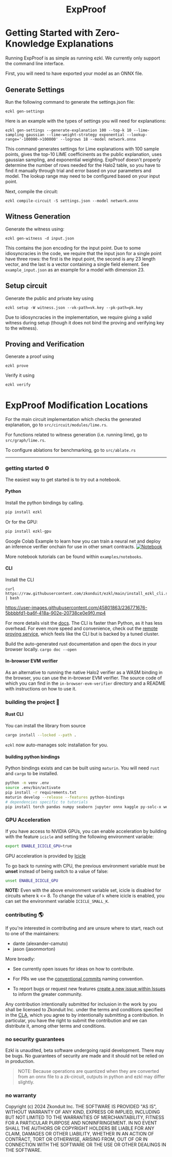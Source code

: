 <h1 align="center">
ExpProof
</h1>

# Getting Started with Zero-Knowledge Explanations

Running ExpProof is as simple as running ezkl. We currently only support the command line interface.

First, you will need to have exported your model as an ONNX file.

## Generate Settings

Run the following command to generate the settings.json file:

`ezkl gen-settings`

Here is an example with the types of settings you will need for explanations:

`ezkl gen-settings --generate-explanation 100 --top-k 10 --lime-sampling gaussian --lime-weight-strategy exponential --lookup-range='-100000->100000' --logrows 18 --model network.onnx`

This command generates settings for Lime explanations with 100 sample points, gives the top-10 LIME
coefficinents as the public explanation, uses gaussian sampling, and exponential weighting.
ExpProof doesn't properly determine the number of rows needed for the Halo2 table, so you
have to find it manually through trial and error based on your parameters and model.
The lookup range may need to be configured based on your input point.

Next, compile the circuit:

`ezkl compile-circuit -S settings.json --model network.onnx`

## Witness Generation

Generate the witness using:

`ezkl gen-witness -d input.json`

This contains the json encoding for the input point. Due to some idiosyncracies in the code,
we require that the input json for a single point have three rows: the first is the input point, the second
is any 23 length vector, and the last is a vector containing a single field element.
See `example_input.json` as an example for a model with dimension 23.

## Setup circuit

Generate the public and private key using

`ezkl setup -W witness.json --vk-path=vk.key --pk-path=pk.key`

Due to idiosyncracies in the implementation, we require giving a valid witness
during setup (though it does not bind the proving and verifying key to the witness).

## Proving and Verification

Generate a proof using

`ezkl prove`

Verify it using

`ezkl verify`

# ExpProof Modification Locations

For the main circuit implementation which checks the generated explanation,
go to `src/circuit/modules/lime.rs`.

For functions related to witness generation (i.e. running lime),
go to `src/graph/lime.rs`.

To configure ablations for benchmarking, go to `src/ablate.rs`

----------------------

### getting started ⚙️

The easiest way to get started is to try out a notebook. 

#### Python
Install the python bindings by calling.

```bash
pip install ezkl
```
Or for the GPU:

```bash
pip install ezkl-gpu
```

Google Colab Example to learn how you can train a neural net and deploy an inference verifier onchain for use in other smart contracts. [![Notebook](https://colab.research.google.com/assets/colab-badge.svg)](https://colab.research.google.com/github/zkonduit/ezkl/blob/main/examples/notebooks/ezkl_demo.ipynb) 


More notebook tutorials can be found within `examples/notebooks`.

#### CLI
Install the CLI
``` shell
curl https://raw.githubusercontent.com/zkonduit/ezkl/main/install_ezkl_cli.sh | bash
```

https://user-images.githubusercontent.com/45801863/236771676-5bbbbfd1-ba6f-418a-902e-20738ce0e9f0.mp4

For more details visit the [docs](https://docs.ezkl.xyz). The CLI is faster than Python, as it has less overhead. For even more speed and convenience, check out the [remote proving service](https://ei40vx5x6j0.typeform.com/to/sFv1oxvb), which feels like the CLI but is backed by a tuned cluster.

Build the auto-generated rust documentation and open the docs in your browser locally. `cargo doc --open`

#### In-browser EVM verifier

As an alternative to running the native Halo2 verifier as a WASM binding in the browser, you can use the in-browser EVM verifier. The source code of which you can find in the `in-browser-evm-verifier` directory and a README with instructions on how to use it.


### building the project 🔨

#### Rust CLI

You can install the library from source

```bash
cargo install --locked --path .
```

`ezkl` now auto-manages solc installation for you.




#### building python bindings
Python bindings exists and can be built using `maturin`. You will need `rust` and `cargo` to be installed.

```bash
python -m venv .env
source .env/bin/activate
pip install -r requirements.txt
maturin develop --release --features python-bindings
# dependencies specific to tutorials
pip install torch pandas numpy seaborn jupyter onnx kaggle py-solc-x web3 librosa tensorflow keras tf2onnx
```

### GPU Acceleration

If you have access to NVIDIA GPUs, you can enable acceleration by building with the feature `icicle` and setting the following environment variable:

```sh
export ENABLE_ICICLE_GPU=true
```

GPU acceleration is provided by [Icicle](https://github.com/ingonyama-zk/icicle)

To go back to running with CPU, the previous environment variable must be **unset** instead of being switch to a value of false:

```sh
unset ENABLE_ICICLE_GPU
```

**NOTE:** Even with the above environment variable set, icicle is disabled for circuits where k <= 8. To change the value of `k` where icicle is enabled, you can set the environment variable `ICICLE_SMALL_K`.

### contributing 🌎

If you're interested in contributing and are unsure where to start, reach out to one of the maintainers:

* dante (alexander-camuto)
* jason (jasonmorton)

More broadly:

- See currently open issues for ideas on how to contribute.

- For PRs we use the [conventional commits](https://www.conventionalcommits.org/en/v1.0.0/) naming convention.

- To report bugs or request new features [create a new issue within Issues](https://github.com/zkonduit/ezkl/issues) to inform the greater community.


Any contribution intentionally submitted for inclusion in the work by you shall be licensed to Zkonduit Inc. under the terms and conditions specified in the [CLA](https://github.com/zkonduit/ezkl/blob/main/cla.md), which you agree to by intentionally submitting a contribution. In particular, you have the right to submit the contribution and we can distribute it, among other terms and conditions. 

### no security guarantees

Ezkl is unaudited, beta software undergoing rapid development. There may be bugs. No guarantees of security are made and it should not be relied on in production.

> NOTE: Because operations are quantized when they are converted from an onnx file to a zk-circuit, outputs in python and ezkl may differ slightly. 

### no warranty

Copyright (c) 2024 Zkonduit Inc. THE SOFTWARE IS PROVIDED "AS IS", WITHOUT WARRANTY OF ANY KIND, EXPRESS OR IMPLIED, INCLUDING BUT NOT LIMITED TO THE WARRANTIES OF MERCHANTABILITY,
FITNESS FOR A PARTICULAR PURPOSE AND NONINFRINGEMENT. IN NO EVENT SHALL THE AUTHORS OR COPYRIGHT HOLDERS BE LIABLE FOR ANY CLAIM, DAMAGES OR OTHER LIABILITY, WHETHER IN AN ACTION OF CONTRACT, TORT OR OTHERWISE, ARISING FROM, OUT OF OR IN CONNECTION WITH THE SOFTWARE OR THE USE OR OTHER DEALINGS IN THE SOFTWARE.
